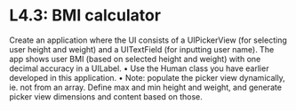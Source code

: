 # L4.3: BMI calculator
Create an application where the UI consists of a
UIPickerView (for selecting user height and weight) and
a UITextField (for inputting user name). The app shows
user BMI (based on selected height and weight) with one
decimal accuracy in a UILabel.
• Use the Human class you have earlier developed in
this application.
• Note: populate the picker view dynamically, ie. not from
an array. Define max and min height and weight, and
generate picker view dimensions and content based on
those.
